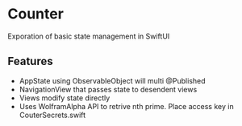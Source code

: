 # Counter

Exporation of basic state management in SwiftUI

## Features

* AppState using ObservableObject will multi @Published
* NavigationView that passes state to desendent views
* Views modify state directly
* Uses WolframAlpha API to retrive nth prime. Place access key in CouterSecrets.swift
